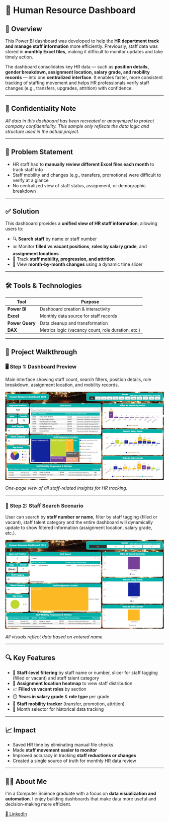 # 👥 Human Resource Dashboard

## 📌 Overview
This Power BI dashboard was developed to help the **HR department track and manage staff information** more efficiently. Previously, staff data was stored in **monthly Excel files**, making it difficult to monitor updates and take timely action.

The dashboard consolidates key HR data — such as **position details, gender breakdown, assignment location, salary grade, and mobility records** — into one **centralized interface**. It enables faster, more consistent tracking of staffing movement and helps HR professionals verify staff changes (e.g., transfers, upgrades, attrition) with confidence.

---

## 🔐 Confidentiality Note  
*All data in this dashboard has been recreated or anonymized to protect company confidentiality. This sample only reflects the data logic and structure used in the actual project.*

---

## 🎯 Problem Statement  
- HR staff had to **manually review different Excel files each month** to track staff info  
- Staff mobility and changes (e.g., transfers, promotions) were difficult to verify at a glance  
- No centralized view of staff status, assignment, or demographic breakdown  

---

## ✅ Solution  
This dashboard provides a **unified view of HR staff information**, allowing users to:  
- 🔍 **Search staff** by name or staff number  
- 📊 Monitor **filled vs vacant positions**, **roles by salary grade**, and **assignment locations**  
- 🔁 Track **staff mobility, progression, and attrition**  
- 📅 View **month-by-month changes** using a dynamic time slicer  

---

## 🛠 Tools & Technologies

| Tool           | Purpose                                  |
|----------------|------------------------------------------|
| **Power BI**   | Dashboard creation & interactivity       |
| **Excel**      | Monthly data source for staff records    |
| **Power Query**| Data cleanup and transformation          |
| **DAX**        | Metrics logic (vacancy count, role duration, etc.) |

---

## 🧭 Project Walkthrough

### 🖥️ Step 1: Dashboard Preview  
Main interface showing staff count, search filters, position details, role breakdown, assignment location, and mobility records.

<p align="center">
  <img src="sample-screenshots/dashboard-overall.png" alt="HR Dashboard Preview" width="700"/>
</p>

*One-page view of all staff-related insights for HR tracking.*

---

### 🔎 Step 2: Staff Search Scenario  
User can search by **staff number or name**, filter by staff tagging (filled or vacant), staff talent category and the entire dashboard will dynamically update to show filtered information (assignment location, salary grade, etc.).

<p align="center">
  <img src="sample-screenshots/dashboard-filter.png" alt="Staff Search Filter" width="700"/>
</p>

*All visuals reflect data based on entered name.*

---

## 🔍 Key Features

- 👤 **Staff-level filtering** by staff name or number, slicer for staff tagging (filled or vacant) and staff talent category
- 📌 **Assignment location heatmap** to view staff distribution  
- 📈 **Filled vs vacant roles** by section  
- ⏱️ **Years in salary grade** & **role type** per grade  
- 🔄 **Staff mobility tracker** (transfer, promotion, attrition)  
- 📅 Month selector for historical data tracking  

---

## 📈 Impact

- Saved HR time by eliminating manual file checks  
- Made **staff movement easier to monitor**  
- Improved accuracy in tracking **staff reductions or changes**  
- Created a single source of truth for monthly HR data review  

---

## 🙋‍♀️ About Me  
I'm a Computer Science graduate with a focus on **data visualization and automation**. I enjoy building dashboards that make data more useful and decision-making more efficient.

[🔗 LinkedIn](https://www.linkedin.com/in/ainamardhiah2107/)

